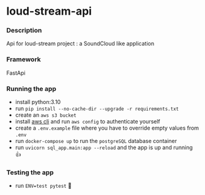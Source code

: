 # loud-stream-api
### Description
Api for loud-stream project : a SoundCloud like application

### Framework
FastApi

### Running the app
- install python:3.10
- run `pip install --no-cache-dir --upgrade -r requirements.txt`
- create an `aws s3 bucket`
- install [aws cli](https://docs.aws.amazon.com/cli/latest/userguide/getting-started-install.html) and run `aws config` to authenticate yourself
- create a `.env.example` file where you have to override empty values from `.env`
- run `docker-compose up` to run the `postgreSQL` database container
- run `uvicorn sql_app.main:app --reload` and the app is up and running 👍

### Testing the app
- run `ENV=test pytest` 🧪